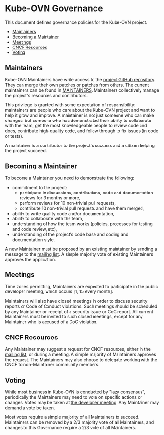 # Kube-OVN Governance

This document defines governance policies for the Kube-OVN project.

- [Maintainers](#maintainers)
- [Becoming a Maintainer](#becoming-a-maintainer)
- [Meetings](#meetings)
- [CNCF Resources](#cncf-resources)
- [Voting](#voting)

## Maintainers

Kube-OVN Maintainers have write access to the [project GitHub repository](https://github.com/kubeovn/kube-ovn).
They can merge their own patches or patches from others. The current maintainers
can be found in [MAINTAINERS](./MAINTAINERS).  Maintainers collectively manage the project's
resources and contributors.

This privilege is granted with some expectation of responsibility: maintainers
are people who care about the Kube-OVN project and want to help it grow and
improve. A maintainer is not just someone who can make changes, but someone who
has demonstrated their ability to collaborate with the team, get the most
knowledgeable people to review code and docs, contribute high-quality code, and
follow through to fix issues (in code or tests).

A maintainer is a contributor to the project's success and a citizen helping
the project succeed.

## Becoming a Maintainer

<!-- If you have full Contributor Ladder documentation that covers becoming
a Maintainer or Owner, then this section should instead be a reference to that
documentation -->

To become a Maintainer you need to demonstrate the following:

* commitment to the project:
    * participate in discussions, contributions, code and documentation reviews
      for 3 months or more,
    * perform reviews for 10 non-trivial pull requests,
    * contribute 10 non-trivial pull requests and have them merged,
* ability to write quality code and/or documentation,
* ability to collaborate with the team,
* understanding of how the team works (policies, processes for testing and code review, etc),
* understanding of the project's code base and coding and documentation style.

A new Maintainer must be proposed by an existing maintainer by sending a message to the
[mailing list](cncf-Kube-OVN-maintainers@lists.cncf.io). A simple majority vote of existing Maintainers
approves the application.

## Meetings

Time zones permitting, Maintainers are expected to participate in the public
developer meeting, which occurs
[1, 15 every month].

Maintainers will also have closed meetings in order to discuss security reports
or Code of Conduct violations.  Such meetings should be scheduled by any
Maintainer on receipt of a security issue or CoC report.  All current Maintainers
must be invited to such closed meetings, except for any Maintainer who is
accused of a CoC violation.

## CNCF Resources

Any Maintainer may suggest a request for CNCF resources, either in the
[mailing list](cncf-Kube-OVN-maintainers@lists.cncf.io), or during a
meeting.  A simple majority of Maintainers approves the request.  The Maintainers
may also choose to delegate working with the CNCF to non-Maintainer community
members.

## Voting

While most business in Kube-OVN is conducted by "lazy consensus", periodically
the Maintainers may need to vote on specific actions or changes.
Votes may be taken at [the developer meeting](cncf-Kube-OVN-maintainers@lists.cncf.io).  Any Maintainer may
demand a vote be taken.

Most votes require a simple majority of all Maintainers to succeed. Maintainers
can be removed by a 2/3 majority vote of all Maintainers, and changes to this
Governance require a 2/3 vote of all Maintainers.
